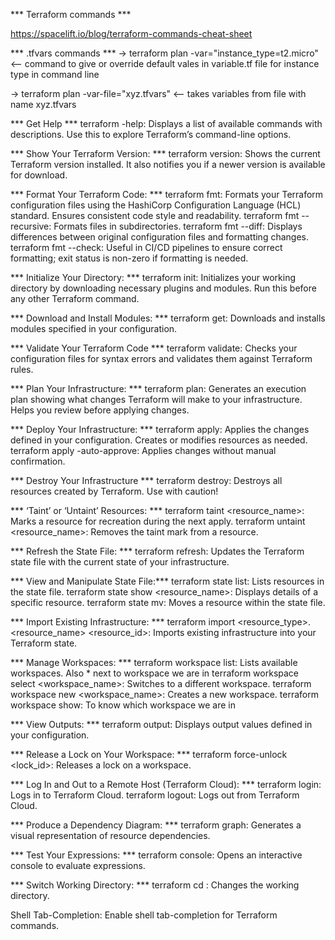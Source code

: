 *** Terraform commands *** 

https://spacelift.io/blog/terraform-commands-cheat-sheet

*** .tfvars commands ***
-> terraform plan -var="instance_type=t2.micro" <-- command to give or override default vales in variable.tf file for instance type in command line

-> terraform plan -var-file="xyz.tfvars" <-- takes variables from file with name xyz.tfvars

*** Get Help *** 
terraform -help: Displays a list of available commands with descriptions. Use this to explore Terraform’s command-line options.

*** Show Your Terraform Version: *** 
terraform version: Shows the current Terraform version installed. It also notifies you if a newer version is available for download.

*** Format Your Terraform Code: *** 
terraform fmt: Formats your Terraform configuration files using the HashiCorp Configuration Language (HCL) standard. Ensures consistent code style and readability.
terraform fmt --recursive: Formats files in subdirectories.
terraform fmt --diff: Displays differences between original configuration files and formatting changes.
terraform fmt --check: Useful in CI/CD pipelines to ensure correct formatting; exit status is non-zero if formatting is needed.

*** Initialize Your Directory: *** 
terraform init: Initializes your working directory by downloading necessary plugins and modules. Run this before any other Terraform command.

*** Download and Install Modules: *** 
terraform get: Downloads and installs modules specified in your configuration.

*** Validate Your Terraform Code *** 
terraform validate: Checks your configuration files for syntax errors and validates them against Terraform rules.

***  Plan Your Infrastructure: *** 
terraform plan: Generates an execution plan showing what changes Terraform will make to your infrastructure. Helps you review before applying changes.

***  Deploy Your Infrastructure: *** 
terraform apply: Applies the changes defined in your configuration. Creates or modifies resources as needed.
terraform apply -auto-approve: Applies changes without manual confirmation.

*** Destroy Your Infrastructure *** 
terraform destroy: Destroys all resources created by Terraform. Use with caution!

*** ‘Taint’ or ‘Untaint’ Resources: *** 
terraform taint <resource_name>: Marks a resource for recreation during the next apply.
terraform untaint <resource_name>: Removes the taint mark from a resource.

*** Refresh the State File: *** 
terraform refresh: Updates the Terraform state file with the current state of your infrastructure.

*** View and Manipulate State File:*** 
terraform state list: Lists resources in the state file.
terraform state show <resource_name>: Displays details of a specific resource.
terraform state mv: Moves a resource within the state file.

*** Import Existing Infrastructure: *** 
terraform import <resource_type>.<resource_name> <resource_id>: Imports existing infrastructure into your Terraform state.

*** Manage Workspaces: *** 
terraform workspace list: Lists available workspaces. Also * next to workspace we are in
terraform workspace select <workspace_name>: Switches to a different workspace.
terraform workspace new <workspace_name>: Creates a new workspace.
terraform workspace show: To know which workspace we are in

*** View Outputs: *** 
terraform output: Displays output values defined in your configuration.

*** Release a Lock on Your Workspace: *** 
terraform force-unlock <lock_id>: Releases a lock on a workspace.

*** Log In and Out to a Remote Host (Terraform Cloud): *** 
terraform login: Logs in to Terraform Cloud.
terraform logout: Logs out from Terraform Cloud.

*** Produce a Dependency Diagram: *** 
terraform graph: Generates a visual representation of resource dependencies.

*** Test Your Expressions: *** 
terraform console: Opens an interactive console to evaluate expressions.

*** Switch Working Directory: *** 
terraform cd <directory>: Changes the working directory.

Shell Tab-Completion:
Enable shell tab-completion for Terraform commands.
